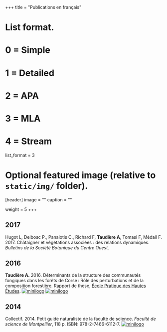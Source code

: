 +++
title = "Publications en français"
# List format.
#   0 = Simple
#   1 = Detailed
#   2 = APA
#   3 = MLA
#   4 = Stream
list_format = 3

# Optional featured image (relative to `static/img/` folder).
[header]
image = ""
caption = ""

weight = 5
+++

## 2017

Hugot L, Delbosc P., Panaiotis C., Richard F, **Taudière A**, Tomasi F, Médail F. 2017. Châtaigner et végétations associées : des relations dynamiques. <em>Bulletins de la Société Botanique du Centre Ouest</em>.

## 2016

**Taudière A.** 2016. Déterminants de la structure des communautés fongiques dans les forêts de Corse : Rôle des perturbations et de la composition forestière. Rapport de thèse, <a href="https://www.ephe.fr">École Pratique des Hautes Études</a>. <a href="http://www.theses.fr/s108296"><img src="/img/logo/external-link.svg" alt="minilogo" /></a> <a href="https://www.researchgate.net/publication/315812691_Determinants_de_la_structure_des_communautes_fongiques_dans_les_forets_de_Corse_Role_des_perturbations_et_de_la_composition_forestiere"><img src="/img/logo/paper.svg" alt="minilogo" /></a>

## 2014

Collectif. 2014. Petit guide naturaliste de la faculté de science. <em>Faculté de science de Montpellier</em>, 118 p. ISBN: 978-2-7466-6112-7. <a href="https://www.researchgate.net/publication/281268109_Petit_guide_naturaliste_de_la_faculte_de_science"><img src="/img/logo/paper.svg" alt="minilogo" /></a>
